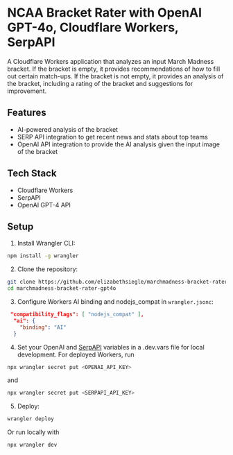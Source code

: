# NCAA Bracket Rater with OpenAI GPT-4o, Cloudflare Workers, SerpAPI

A Cloudflare Workers application that analyzes an input March Madness bracket. If the bracket is empty, it provides recommendations of how to fill out certain match-ups. If the bracket is not empty, it provides an analysis of the bracket, including a rating of the bracket and suggestions for improvement.

## Features

- AI-powered analysis of the bracket
- SERP API integration to get recent news and stats about top teams
- OpenAI API integration to provide the AI analysis given the input image of the bracket

## Tech Stack

- Cloudflare Workers
- SerpAPI
- OpenAI GPT-4 API

## Setup

1. Install Wrangler CLI:
```bash
npm install -g wrangler
```

2. Clone the repository:
```bash
git clone https://github.com/elizabethsiegle/marchmadness-bracket-rater-gpt4o.git
cd marchmadness-bracket-rater-gpt4o
```

3. Configure Workers AI binding and nodejs_compat in `wrangler.jsonc`:
```json
 "compatibility_flags": [ "nodejs_compat" ],
  "ai": {
    "binding": "AI"
  }
```
4. Set your OpenAI and [SerpAPI](https://serpapi.com/dashboard) variables in a .dev.vars file for local development. For deployed Workers, run 
```bash
npx wrangler secret put <OPENAI_API_KEY>
``` 
and
```bash
npx wrangler secret put <SERPAPI_API_KEY>
```

5. Deploy:
```bash
wrangler deploy
```
Or run locally with
```bash
npx wrangler dev
```
